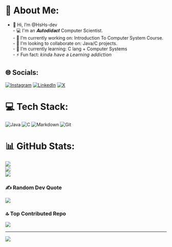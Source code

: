 # 💫 About Me:
- 👋 Hi, I’m @HsHs-dev<br>- 💻 I'm an 𝑨𝒖𝒕𝒐𝒅𝒊𝒅𝒂𝒄𝒕 Computer Scientist.<br>- 🔭 I’m currently working on: Introduction To Computer System Course.<br>- 👯 I’m looking to collaborate on: Java/C projects.<br>- 🌱 I’m currently learning: C lang + Computer Systems<br>- ⚡ Fun fact: 𝘬𝘪𝘯𝘥𝘢 𝘩𝘢𝘷𝘦 𝘢 𝘓𝘦𝘢𝘳𝘯𝘪𝘯𝘨 𝘢𝘥𝘥𝘪𝘤𝘵𝘪𝘰𝘯<br>


## 🌐 Socials:
[![Instagram](https://img.shields.io/badge/Instagram-%23E4405F.svg?logo=Instagram&logoColor=white)](https://instagram.com/hs.2k3) [![LinkedIn](https://img.shields.io/badge/LinkedIn-%230077B5.svg?logo=linkedin&logoColor=white)](https://linkedin.com/in/hshs-dev) [![X](https://img.shields.io/badge/X-black.svg?logo=X&logoColor=white)](https://x.com/Hshs_dev) 

# 💻 Tech Stack:
![Java](https://img.shields.io/badge/java-%23ED8B00.svg?style=for-the-badge&logo=openjdk&logoColor=white) ![C](https://img.shields.io/badge/c-%2300599C.svg?style=for-the-badge&logo=c&logoColor=white) ![Markdown](https://img.shields.io/badge/markdown-%23000000.svg?style=for-the-badge&logo=markdown&logoColor=white) ![Git](https://img.shields.io/badge/git-%23F05033.svg?style=for-the-badge&logo=git&logoColor=white)
# 📊 GitHub Stats:
![](https://github-readme-stats.vercel.app/api?username=HsHs-dev&theme=blue-green&hide_border=false&include_all_commits=false&count_private=false)<br/>
![](https://github-readme-streak-stats.herokuapp.com/?user=HsHs-dev&theme=blue-green&hide_border=false)<br/>
![](https://github-readme-stats.vercel.app/api/top-langs/?username=HsHs-dev&theme=blue-green&hide_border=false&include_all_commits=false&count_private=false&layout=compact)

### ✍️ Random Dev Quote
![](https://quotes-github-readme.vercel.app/api?type=horizontal&theme=tokyonight)

### 🔝 Top Contributed Repo
![](https://github-contributor-stats.vercel.app/api?username=HsHs-dev&limit=5&theme=blue-green&combine_all_yearly_contributions=true)

---
[![](https://visitcount.itsvg.in/api?id=HsHs-dev&icon=6&color=0)](https://visitcount.itsvg.in)

<!-- Proudly created with GPRM ( https://gprm.itsvg.in ) -->
